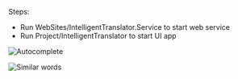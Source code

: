 Steps:
- Run WebSites/IntelligentTranslator.Service to start web service
- Run Project/IntelligentTranslator to start UI app

 ![Autocomplete](https://i.imgur.com/Xpmidka.png)
 
 ![Similar words](https://i.imgur.com/f7kii75.png)

